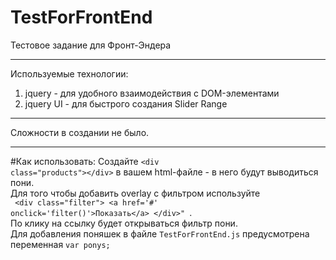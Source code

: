 # TestForFrontEnd

Тестовое задание для Фронт-Эндера
*****************************************************************
Используемые технологии:<br>
1. jquery - для удобного взаимодействия с DOM-элементами<br>
2. jquery UI - для быстрого создания Slider Range
*****************************************************************
Сложности в создании не было.
*****************************************************************
#Как использовать:
Создайте <code>\<div class="products">\</div></code> в вашем html-файле - в него будут выводиться пони.<br>
Для того чтобы добавить  overlay с фильтром используйте<br>
<code>
        \<div class="filter">
            \<a href='#' onclick='filter()'>Показать\</a>
        \</div>"
</code>.<br>
По клику на ссылку будет открываться фильтр пони.<br>
Для добавления поняшек в файле <code>TestForFrontEnd.js</code> предусмотрена переменная <code>var ponys;</code>
